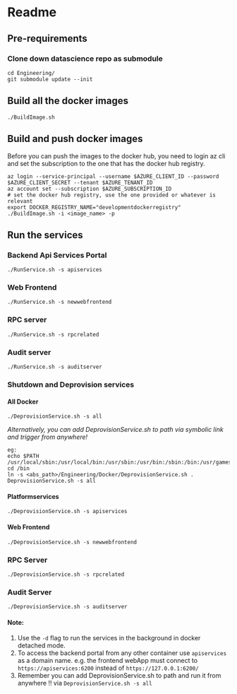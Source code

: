 # Readme

## Pre-requirements
### Clone down datascience repo as submodule
```
cd Engineering/
git submodule update --init
```

## Build all the docker images
```
./BuildImage.sh
```

## Build and push docker images
Before you can push the images to the docker hub, you need to login az cli and set the subscription to the one that has the docker hub registry.

```
az login --service-principal --username $AZURE_CLIENT_ID --password $AZURE_CLIENT_SECRET --tenant $AZURE_TENANT_ID
az account set --subscription $AZURE_SUBSCRIPTION_ID
# set the docker hub registry, use the one provided or whatever is relevant
export DOCKER_REGISTRY_NAME="developmentdockerregistry"
./BuildImage.sh -i <image_name> -p
```

## Run the services

### Backend Api Services Portal
```
./RunService.sh -s apiservices
```
### Web Frontend
```
./RunService.sh -s newwebfrontend
```
### RPC server
```
./RunService.sh -s rpcrelated
```
### Audit server
```
./RunService.sh -s auditserver
```
### Shutdown and Deprovision services

#### All Docker
```
./DeprovisionService.sh -s all
```
*Alternatively, you can add DeprovisionService.sh to path via symbolic link and trigger from anywhere!*
```
eg:
echo $PATH
/usr/local/sbin:/usr/local/bin:/usr/sbin:/usr/bin:/sbin:/bin:/usr/games:/usr/local/games:/snap/bin:/bin
cd /bin
ln -s <abs_path>/Engineering/Docker/DeprovisionService.sh .
DeprovisionService.sh -s all
```

#### Platformservices
```
./DeprovisionService.sh -s apiservices
```
#### Web Frontend
```
./DeprovisionService.sh -s newwebfrontend
```
### RPC Server
```
./DeprovisionService.sh -s rpcrelated
```
### Audit Server
```
./DeprovisionService.sh -s auditserver
```
#### Note:
1. Use the `-d` flag to run the services in the background in docker detached mode.
2. To access the backend portal from any other container use `apiservices` as a domain name. e.g. the frontend webApp must connect to `https://apiservices:6200` instead of `https://127.0.0.1:6200/`
3. Remember you can add DeprovisionService.sh to path and run it from anywhere !!  via `DeprovisionService.sh -s all`

